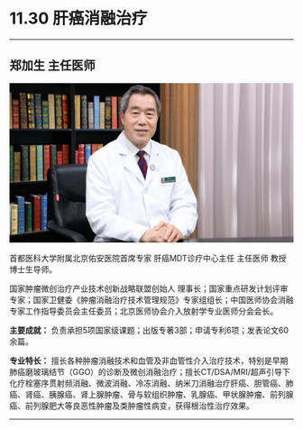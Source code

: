 # 11.30 肝癌消融治疗

---

## 郑加生 主任医师

![1682520181189](image/c11_030/1682520181189.png)

首都医科大学附属北京佑安医院首席专家 肝癌MDT诊疗中心主任 主任医师 教授 博士生导师。

国家肿瘤微创治疗产业技术创新战略联盟创始人 理事长；国家重点研发计划评审专家；国家卫健委《肿瘤消融治疗技术管理规范》专家组组长；中国医师协会消融专家工作指导委员会主任委员；北京医师协会介入放射学专业医师分会会长。


**主要成就：** 负责承担5项国家级课题；出版专著3部；申请专利6项；发表论文60余篇。


**专业特长：** 擅长各种肿瘤消融技术和血管及非血管性介入治疗技术，特别是早期肺癌磨玻璃结节（GGO）的诊断及微创消融治疗；擅长CT/DSA/MRI/超声引导下化疗栓塞序贯射频消融、微波消融、冷冻消融、纳米刀消融治疗肝癌、胆管癌、肺癌、肾癌、胰腺癌、肾上腺肿瘤、骨与软组织肿瘤、乳腺癌、甲状腺肿瘤、前列腺癌、前列腺肥大等良恶性肿瘤及类肿瘤性病变，获得根治性治疗效果。

---
